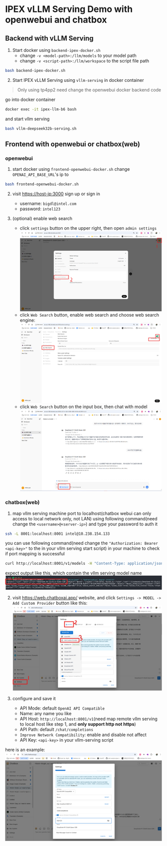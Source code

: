 # IPEX vLLM Serving Demo with openwebui and chatbox

## Backend with vLLM Serving

1. Start docker using `backend-ipex-docker.sh`
   - change `-v <model-path>:/llm/models` to your model path
   - change `-v <script-path>:/llm/workspace` to the script file path

```bash
bash backend-ipex-docker.sh
```

2. Start IPEX vLLM Serving using `vllm-serving` in docker container

> Only using tp4pp2 need change the openwebui docker backend code

go into docker container

```bash
docker exec -it ipex-llm-b6 bash
```

and start vllm serving

```bash
bash vllm-deepseek32b-serving.sh
```

## Frontend with openwebui or chatbox(web)

### openwebui

1. start docker using `frontend-openwebui-docker.sh`
   change `OPENAI_API_BASE_URL`'s ip to <host-ip>

```bash
bash frontend-openwebui-docker.sh
```

2. visit <https://host-ip:3000> sign up or sign in

   - username: `bigdl@intel.com`
   - password: `intel123`

3. (optional) enable web search
   - click `settings` button on the upper right, then open `admin settings`
     ![](assets\readme_2025-02-18_11-59-21.png)
   - click `Web Search` button, enable web search and choose web search engine:
     ![](assets\readme_2025-02-18_12-02-20.png)
   - click `Web Search` button on the input box, then chat with model
     ![](assets\readme_2025-02-18_14-11-48.png)

### chatbox(web)

1. map vllm serving machine port to localhost(chatbox webui can only access to local network only, not LAN) using following command(need change the `<username>@<server-ip>`) and type your password to auth it

```bash
ssh -L 8001:localhost:8001 intel@10.238.154.133
```

you can use following command(need change the `"Authorization: Bearer <api-key>"` to the <api-key> in your vllm serving start script) in your machine to check if port mapping is successful

```bash
curl http://localhost:8001/v1/models -H "Content-Type: application/json" -H "Authorization: Bearer intel123"
```

expect output like this, which contain the vllm serving model name
![](assets\readme_2025-02-10_00-36-11.png)

2. visit <https://web.chatboxai.app/> website, and click `Settings -> MODEL -> Add Custom Provider` button like this:
   ![](assets\readme_2025-02-10_00-42-52.png)

3. configure and save it
   - API Mode: default `OpenAI API Compatible`
   - Name: any name you like
   - API Host: `http://localhost:8001/v1`(need map remote vllm serving to local host like step 1, and **only support http not https**)
   - API Path: default `/chat/completions`
   - `Improve Network Compatibility`: enable and disable not affect
   - API Key: `<api-key>` in your vllm-serving script

here is an example:
![](assets\readme_2025-02-10_01-04-42.png)
